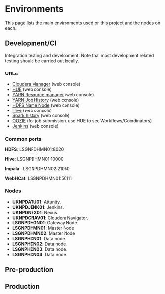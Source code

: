 # Environments

This page lists the main environments used on this project and the nodes on each.

## Development/CI

Integration testing and development. Note that most development related testing should be carried out locally.

### URLs

*   [Cloudera Manager](https://UKNPDCNAV01:7180) (web console)
*   [HUE](https://LSGNPDHMN02:8888) (web console)
*   [YARN Resource manager](https://LSGNPDHMN01:8090/cluster) (web console)
*   [YARN Job History](https://LSGNPDHMN0219890/jobhistory) (web console)
*   [HDFS Name Node](https://LSGNPDHMN01:50470) (web console)
*   [Hive](https://LSGNPDHMN01:10002/hiveserver2.jsp) (web console)
*   [Spark history](https://LSGNPDHMN02:18088) (web console)
*   [OOZIE](https://LSGNPDHMN02:11443/oozie) (for job submission, use HUE to see Workflows/Coordinators)
*   [Jenkins](https://UKNPDJENK01) (web console)

### Common ports

**HDFS**: LSGNPDHMN01:8020

**Hive**: LSGNPDHMN01:10000

**Impala**:  LSGNPDHMN02:21050

**WebHCat**: LSGNPDHMN01:50111

### Nodes

*   **UKNPDATU01**: Attunity.
*   **UKNPDJENK01**: Jenkins.
*   **UKNPDNEX01**: Nexus.
*   **UKNPDCNAV01**: Cloudera Navigator.
*   **LSGNPDHGN01**: Gateway Node.
*   **LSGNPDHMN01**: Master Node
*   **LSGNPDHMN02**: Master Node
*   **LSGNPHDN01**: Data node.
*   **LSGNPHDN02**: Data node.
*   **LSGNPHDN03**: Data node.
*   **LSGNPHDN04**: Data node.

## Pre-production

## Production